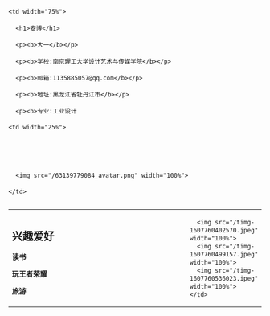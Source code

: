 <table border="0">

  <tr>

    <td width="75%">

      <h1>安博</h1>

      <p><b>大一</b></p>

      <p><b>学校:南京理工大学设计艺术与传媒学院</b></p>

      <p><b>邮箱:1135885057@qq.com</b></p>

      <p><b>地址:黑龙江省牡丹江市</b></p>

      <p><b>专业:工业设计

    <td width="25%">

      
      
      
      
      <img src="/63139779084_avatar.png" width="100%">     

    </td>

 <table border="0">
  <tr>
    <td width="75%">
      <h2>兴趣爱好</h2>
      <p><b>读书</b></p>
      <p><b>玩王者荣耀</b></p>
      <p><b>旅游</b></p>
    </td>
    <td width="25%">
     
     
     
     
      <img src="/timg-1607760402570.jpeg" width="100%">      
      <img src="/timg-1607760499157.jpeg" width="100%"> 
      <img src="/timg-1607760536023.ipeg" width="100%">
    </td>
  </tr>
</table>
 
 
